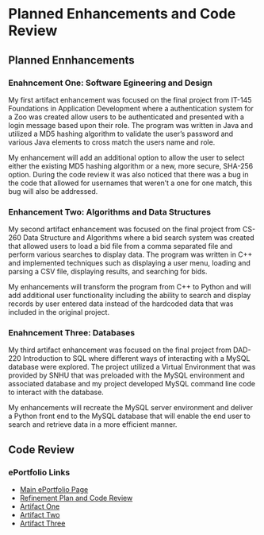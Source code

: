 # Planned Enhancements and Code Review

## Planned Ennhancements

### Enahncement One: Software Egineering and Design

My first artifact enhancement was focused on the final project from IT-145 Foundations in Application Development where a authentication system for a Zoo was created allow users to be authenticated and presented with a login message based upon their role. The program was written in Java and utilized a MD5 hashing algorithm to validate the user’s password and various Java elements to cross match the users name and role.

My enhancement will add an additional option to allow the user to select either the existing MD5 hashing algorithm or a new, more secure, SHA-256 option.  During the code review it was also noticed that there was a bug in the code that allowed for usernames that weren’t a one for one match, this bug will also be addressed.

###  Enhancement Two:  Algorithms and Data Structures

My second artifact enhancement was focused on the final project from CS-260 Data Structure and Algorithms where a bid search system was created that allowed users to load a bid file from a comma separated file and perform various searches to display data. The program was written in C++ and implemented techniques such as displaying a user menu, loading and parsing a CSV file, displaying results, and searching for bids.

My enhancements will transform the program from C++ to Python and will add additional user functionality including the ability to search and display records by user entered data instead of the hardcoded data that was included in the original project.

### Enahncement Three:  Databases

My third artifact enhancement was focused on the final project from DAD-220 Introduction to SQL where different ways of interacting with a MySQL database were explored. The project utilized a Virtual Environment that was provided by SNHU that was preloaded with the MySQL environment and associated database and my project developed MySQL command line code to interact with the database.

My enhancements will recreate the MySQL server environment and deliver a Python front end to the MySQL database that will enable the end user to search and retrieve data in a more efficient manner.

## Code Review

### ePortfolio Links
* [Main ePortfolio Page](https://tobiasobrien.github.io/CS-499-ePortfolio/)<br>
* [Refinement Plan and Code Review](https://tobiasobrien.github.io/CS-499-ePortfolio/CodeReview.html)<br>
* [Artifact One](https://tobiasobrien.github.io/CS-499-ePortfolio/EnhancementOne.html)<br>
* [Artifact Two](https://tobiasobrien.github.io/CS-499-ePortfolio/EnhancementTwo.html)<br>
* [Artifact Three](https://tobiasobrien.github.io/CS-499-ePortfolio/EnhancementThree.html)<br>
